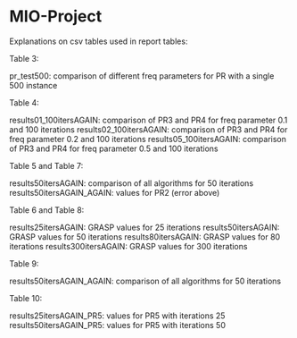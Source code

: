 # MIO-Project

Explanations on csv tables used in report tables:

Table 3: 

pr_test500: comparison of different freq parameters for PR with a single 500 instance

Table 4:

results01_100itersAGAIN: comparison of PR3 and PR4 for freq parameter 0.1 and 100 iterations
results02_100itersAGAIN: comparison of PR3 and PR4 for freq parameter 0.2 and 100 iterations
results05_100itersAGAIN: comparison of PR3 and PR4 for freq parameter 0.5 and 100 iterations

Table 5 and Table 7:

results50itersAGAIN: comparison of all algorithms for 50 iterations
results50itersAGAIN_AGAIN: values for PR2 (error above)

Table 6 and Table 8:

results25itersAGAIN: GRASP values for 25 iterations
results50itersAGAIN: GRASP values for 50 iterations
results80itersAGAIN: GRASP values for 80 iterations
results300itersAGAIN: GRASP values for 300 iterations

Table 9: 

results50itersAGAIN_AGAIN: comparison of all algorithms for 50 iterations

Table 10: 

results25itersAGAIN_PR5: values for PR5 with iterations 25
results50itersAGAIN_PR5: values for PR5 with iterations 50 

